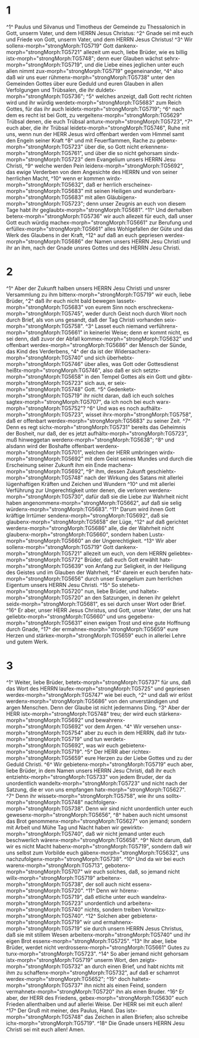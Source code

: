 # 1 
^1^ Paulus und Silvanus und Timotheus der Gemeinde zu Thessalonich in Gott, unserm Vater, und dem HERRN Jesus Christus: ^2^ Gnade sei mit euch und Friede von Gott, unserm Vater, und dem HERRN Jesus Christus! ^3^ Wir sollenx-morph="strongMorph:TG5719" Gott dankenx-morph="strongMorph:TG5721" allezeit um euch, liebe Brüder, wie es billig istx-morph="strongMorph:TG5748"; denn euer Glauben wächst sehrx-morph="strongMorph:TG5719", und die Liebe eines jeglichen unter euch allen nimmt zux-morph="strongMorph:TG5719" gegeneinander, ^4^ also daß wir uns euer rühmenx-morph="strongMorph:TG5738" unter den Gemeinden Gottes über eure Geduld und euren Glauben in allen Verfolgungen und Trübsalen, die ihr duldetx-morph="strongMorph:TG5736"; ^5^ welches anzeigt, daß Gott recht richten wird und ihr würdig werdetx-morph="strongMorph:TG5683" zum Reich Gottes, für das ihr auch leidetx-morph="strongMorph:TG5719"; ^6^ nach dem es recht ist bei Gott, zu vergeltenx-morph="strongMorph:TG5629" Trübsal denen, die euch Trübsal antunx-morph="strongMorph:TG5723", ^7^ euch aber, die ihr Trübsal leidetx-morph="strongMorph:TG5746", Ruhe mit uns, wenn nun der HERR Jesus wird offenbart werden vom Himmel samt den Engeln seiner Kraft ^8^ und mit Feuerflammen, Rache zu gebenx-morph="strongMorph:TG5723" über die, so Gott nicht erkennenx-morph="strongMorph:TG5761", und über die so nicht gehorsam sindx-morph="strongMorph:TG5723" dem Evangelium unsers HERRN Jesu Christi, ^9^ welche werden Pein leidenx-morph="strongMorph:TG5692", das ewige Verderben von dem Angesichte des HERRN und von seiner herrlichen Macht, ^10^ wenn er kommen wirdx-morph="strongMorph:TG5632", daß er herrlich erscheinex-morph="strongMorph:TG5683" mit seinen Heiligen und wunderbarx-morph="strongMorph:TG5683" mit allen Gläubigenx-morph="strongMorph:TG5723"; denn unser Zeugnis an euch von diesem Tage habt ihr geglaubtx-morph="strongMorph:TG5681". ^11^ Und derhalben betenx-morph="strongMorph:TG5736" wir auch allezeit für euch, daß unser Gott euch würdig machex-morph="strongMorph:TG5661" zur Berufung und erfüllex-morph="strongMorph:TG5661" alles Wohlgefallen der Güte und das Werk des Glaubens in der Kraft, ^12^ auf daß an euch gepriesen werdex-morph="strongMorph:TG5686" der Namen unsers HERRN Jesu Christi und ihr an ihm, nach der Gnade unsres Gottes und des HERRN Jesu Christi. 

# 2 
^1^ Aber der Zukunft halben unsers HERRN Jesu Christi und unsrer Versammlung zu ihm bittenx-morph="strongMorph:TG5719" wir euch, liebe Brüder, ^2^ daß ihr euch nicht bald bewegen lassetx-morph="strongMorph:TG5683" von eurem Sinn noch erschreckenx-morph="strongMorph:TG5745", weder durch Geist noch durch Wort noch durch Brief, als von uns gesandt, daß der Tag Christi vorhanden seix-morph="strongMorph:TG5758". ^3^ Lasset euch niemand verführenx-morph="strongMorph:TG5661" in keinerlei Weise; denn er kommt nicht, es sei denn, daß zuvor der Abfall kommex-morph="strongMorph:TG5632" und offenbart werdex-morph="strongMorph:TG5686" der Mensch der Sünde, das Kind des Verderbens, ^4^ der da ist der Widersacherx-morph="strongMorph:TG5740" und sich überhebtx-morph="strongMorph:TG5746" über alles, was Gott oder Gottesdienst heißtx-morph="strongMorph:TG5746", also daß er sich setztx-morph="strongMorph:TG5658" in den Tempel Gottes als ein Gott und gibtx-morph="strongMorph:TG5723" sich aus, er seix-morph="strongMorph:TG5748" Gott. ^5^ Gedenketx-morph="strongMorph:TG5719" ihr nicht daran, daß ich euch solches sagtex-morph="strongMorph:TG5707", da ich noch bei euch warx-morph="strongMorph:TG5752"? ^6^ Und was es noch aufhältx-morph="strongMorph:TG5723", wisset ihrx-morph="strongMorph:TG5758", daß er offenbart werdex-morph="strongMorph:TG5683" zu seiner Zeit. ^7^ Denn es regt sichx-morph="strongMorph:TG5731" bereits das Geheimnis der Bosheit, nur daß, der es jetzt aufhältx-morph="strongMorph:TG5723", muß hinweggetan werdenx-morph="strongMorph:TG5638"; ^8^ und alsdann wird der Boshafte offenbart werdenx-morph="strongMorph:TG5701", welchen der HERR umbringen wirdx-morph="strongMorph:TG5692" mit dem Geist seines Mundes und durch die Erscheinung seiner Zukunft ihm ein Ende machenx-morph="strongMorph:TG5692", ^9^ ihm, dessen Zukunft geschiehtx-morph="strongMorph:TG5748" nach der Wirkung des Satans mit allerlei lügenhaftigen Kräften und Zeichen und Wundern ^10^ und mit allerlei Verführung zur Ungerechtigkeit unter denen, die verloren werdenx-morph="strongMorph:TG5730", dafür daß sie die Liebe zur Wahrheit nicht haben angenommenx-morph="strongMorph:TG5662", auf daß sie selig würdenx-morph="strongMorph:TG5683". ^11^ Darum wird ihnen Gott kräftige Irrtümer sendenx-morph="strongMorph:TG5692", daß sie glaubenx-morph="strongMorph:TG5658" der Lüge, ^12^ auf daß gerichtet werdenx-morph="strongMorph:TG5686" alle, die der Wahrheit nicht glaubenx-morph="strongMorph:TG5660", sondern haben Lustx-morph="strongMorph:TG5660" an der Ungerechtigkeit. ^13^ Wir aber sollenx-morph="strongMorph:TG5719" Gott dankenx-morph="strongMorph:TG5721" allezeit um euch, von dem HERRN geliebtex-morph="strongMorph:TG5772" Brüder, daß euch Gott erwählt hatx-morph="strongMorph:TG5639" von Anfang zur Seligkeit, in der Heiligung des Geistes und im Glauben der Wahrheit, ^14^ darein er euch berufen hatx-morph="strongMorph:TG5656" durch unser Evangelium zum herrlichen Eigentum unsers HERRN Jesu Christi. ^15^ So stehetx-morph="strongMorph:TG5720" nun, liebe Brüder, und haltetx-morph="strongMorph:TG5720" an den Satzungen, in denen ihr gelehrt seidx-morph="strongMorph:TG5681", es sei durch unser Wort oder Brief. ^16^ Er aber, unser HERR Jesus Christus, und Gott, unser Vater, der uns hat geliebtx-morph="strongMorph:TG5660" und uns gegebenx-morph="strongMorph:TG5631" einen ewigen Trost und eine gute Hoffnung durch Gnade, ^17^ der ermahnex-morph="strongMorph:TG5659" eure Herzen und stärkex-morph="strongMorph:TG5659" euch in allerlei Lehre und gutem Werk. 

# 3 
^1^ Weiter, liebe Brüder, betetx-morph="strongMorph:TG5737" für uns, daß das Wort des HERRN laufex-morph="strongMorph:TG5725" und gepriesen werdex-morph="strongMorph:TG5747" wie bei euch, ^2^ und daß wir erlöst werdenx-morph="strongMorph:TG5686" von den unverständigen und argen Menschen. Denn der Glaube ist nicht jedermanns Ding. ^3^ Aber der HERR istx-morph="strongMorph:TG5748" treu; der wird euch stärkenx-morph="strongMorph:TG5692" und bewahrenx-morph="strongMorph:TG5692" vor dem Argen. ^4^ Wir versehen unsx-morph="strongMorph:TG5754" aber zu euch in dem HERRN, daß ihr tutx-morph="strongMorph:TG5719" und tun werdetx-morph="strongMorph:TG5692", was wir euch gebietenx-morph="strongMorph:TG5719". ^5^ Der HERR aber richtex-morph="strongMorph:TG5659" eure Herzen zu der Liebe Gottes und zu der Geduld Christi. ^6^ Wir gebietenx-morph="strongMorph:TG5719" euch aber, liebe Brüder, in dem Namen unsers HERRN Jesu Christi, daß ihr euch entziehtx-morph="strongMorph:TG5733" von jedem Bruder, der da unordentlich wandeltx-morph="strongMorph:TG5723" und nicht nach der Satzung, die er von uns empfangen hatx-morph="strongMorph:TG5627". ^7^ Denn ihr wissetx-morph="strongMorph:TG5758", wie ihr uns solltx-morph="strongMorph:TG5748" nachfolgenx-morph="strongMorph:TG5738". Denn wir sind nicht unordentlich unter euch gewesenx-morph="strongMorph:TG5656", ^8^ haben auch nicht umsonst das Brot genommenx-morph="strongMorph:TG5627" von jemand; sondern mit Arbeit und Mühe Tag und Nacht haben wir gewirktx-morph="strongMorph:TG5740", daß wir nicht jemand unter euch beschwerlich wärenx-morph="strongMorph:TG5658". ^9^ Nicht darum, daß wir es nicht Macht habenx-morph="strongMorph:TG5719", sondern daß wir uns selbst zum Vorbilde euch gäbenx-morph="strongMorph:TG5632", uns nachzufolgenx-morph="strongMorph:TG5738". ^10^ Und da wir bei euch warenx-morph="strongMorph:TG5713", gebotenx-morph="strongMorph:TG5707" wir euch solches, daß, so jemand nicht willx-morph="strongMorph:TG5719" arbeitenx-morph="strongMorph:TG5738", der soll auch nicht essenx-morph="strongMorph:TG5720". ^11^ Denn wir hörenx-morph="strongMorph:TG5719", daß etliche unter euch wandelnx-morph="strongMorph:TG5723" unordentlich und arbeitenx-morph="strongMorph:TG5740" nichts, sondern treiben Vorwitzx-morph="strongMorph:TG5740". ^12^ Solchen aber gebietenx-morph="strongMorph:TG5719" wir und ermahnenx-morph="strongMorph:TG5719" sie durch unsern HERRN Jesus Christus, daß sie mit stillem Wesen arbeitenx-morph="strongMorph:TG5740" und ihr eigen Brot essenx-morph="strongMorph:TG5725". ^13^ Ihr aber, liebe Brüder, werdet nicht verdrossenx-morph="strongMorph:TG5661" Gutes zu tunx-morph="strongMorph:TG5723". ^14^ So aber jemand nicht gehorsam istx-morph="strongMorph:TG5719" unserm Wort, den zeigtx-morph="strongMorph:TG5732" an durch einen Brief, und habt nichts mit ihm zu schaffenx-morph="strongMorph:TG5732", auf daß er schamrot werdex-morph="strongMorph:TG5652"; ^15^ doch haltetx-morph="strongMorph:TG5737" ihn nicht als einen Feind, sondern vermahnetx-morph="strongMorph:TG5720" ihn als einen Bruder. ^16^ Er aber, der HERR des Friedens, gebex-morph="strongMorph:TG5630" euch Frieden allenthalben und auf allerlei Weise. Der HERR sei mit euch allen! ^17^ Der Gruß mit meiner, des Paulus, Hand. Das istx-morph="strongMorph:TG5748" das Zeichen in allen Briefen; also schreibe ichx-morph="strongMorph:TG5719". ^18^ Die Gnade unsers HERRN Jesu Christi sei mit euch allen! Amen. 